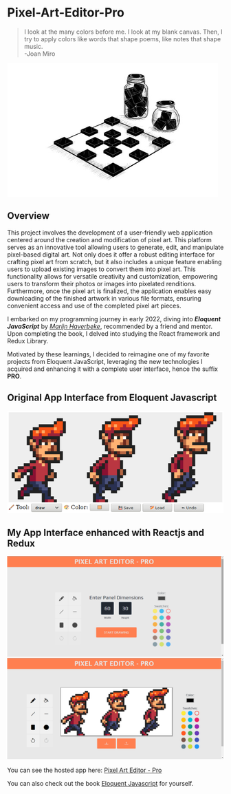 # Pixel-Art-Editor-Pro
>I look at the many colors before me. I look at my blank canvas. Then, I try to apply colors like words that shape poems, like notes that shape music.  
>    -Joan Miro

<p><img src="./chapter_picture_19.jpg"/></p>

## Overview

This project involves the development of a user-friendly web application centered around the creation and modification of pixel art. This platform serves as an innovative tool allowing users to generate, edit, and manipulate pixel-based digital art. Not only does it offer a robust editing interface for crafting pixel art from scratch, but it also includes a unique feature enabling users to upload existing images to convert them into pixel art. This functionality allows for versatile creativity and customization, empowering users to transform their photos or images into pixelated renditions. Furthermore, once the pixel art is finalized, the application enables easy downloading of the finished artwork in various file formats, ensuring convenient access and use of the completed pixel art pieces.

I embarked on my programming journey in early 2022, diving into ***Eloquent JavaScript*** by *[Marijn Haverbeke](https://github.com/marijnh)*, recommended by a friend and mentor. Upon completing the book, I delved into studying the React framework and Redux Library.

Motivated by these learnings, I decided to reimagine one of my favorite projects from Eloquent JavaScript, leveraging the new technologies I acquired and enhancing it with a complete user interface, hence the suffix **PRO**.

## Original App Interface from Eloquent Javascript
<p><img src="./pixel_editor.png"/></p>

## My App Interface enhanced with Reactjs and Redux
<p>
    <img src="./init_view.png"/>
    <img src ="./drawing_view.png">
</p>

You can see the hosted app here: [Pixel Art Editor - Pro](http://pelumi-guy.github.io/pixel-art-editor_pro)

You can also check out the book [Eloquent Javascript](https://eloquentjavascript.net/) for yourself.
